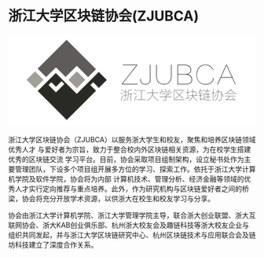 # 浙江大学区块链协会(ZJUBCA)

![](../img/logo_heng.png)

浙江大学区块链协会（ZJUBCA）以服务浙大学生和校友，聚焦和培养区块链领域优秀人才 与爱好者为宗旨，致力于整合校内外区块链相关资源，为在校学生搭建优秀的区块链交流 学习平台。目前，协会采取项目组制架构，设立秘书处作为主要管理团队，下设多个项目组开展多方位的学习、探索工作。依托于浙江大学计算机学院及软件学院，协会将为内部 计算机技术、管理分析、经济金融等领域的优秀人才实行定向推荐与重点培养。此外，作为研究机构与区块链爱好者之间的桥梁，协会将充分开放学术资源，以供浙大在校生和校友学习与分享。

协会由浙江大学计算机学院、浙江大学管理学院主导，联合浙大创业联盟、浙大互联网协会、浙大KAB创业俱乐部、杭州浙大校友会及趣链科技等浙大校友企业与组织共同发起，并与浙江大学区块链研究中心、杭州区块链技术与应用联合会及链坊科技建立了深度合作关系。